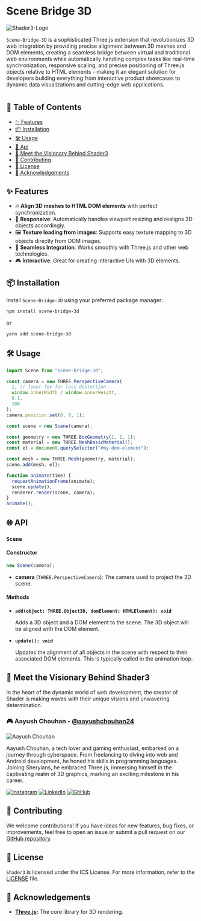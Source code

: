 # Scene Bridge 3D

![Shader3-Logo](https://bit.ly/scene-bridge-3d-banner)

`Scene-Bridge-3D` is a sophisticated Three.js extension that revolutionizes 3D web integration by providing precise alignment between 3D meshes and DOM elements, creating a seamless bridge between virtual and traditional web environments while automatically handling complex tasks like real-time synchronization, responsive scaling, and precise positioning of Three.js objects relative to HTML elements - making it an elegant solution for developers building everything from interactive product showcases to dynamic data visualizations and cutting-edge web applications.

#

## 📑 Table of Contents

- [✨ Features](#-features)
- [📦 Installation](#-installation)
- [🛠️ Usage](#%EF%B8%8F-usage)
- [👾 Api](#-api)
- [🌟 Meet the Visionary Behind Shader3](#-meet-the-visionary-behind-shader3)
- [🤝 Contributing](#-contributing)
- [📄 License](#-license)
- [🙌 Acknowledgements](#-acknowledgements)

##

## ✨ Features

- 🔥 **Align 3D meshes to HTML DOM elements** with perfect synchronization.
- 📱 **Responsive**: Automatically handles viewport resizing and realigns 3D objects accordingly.
- 🖼️ **Texture loading from images**: Supports easy texture mapping to 3D objects directly from DOM images.
- 🔗 **Seamless Integration**: Works smoothly with Three.js and other web technologies.
- 🎮 **Interactive**: Great for creating interactive UIs with 3D elements.

##

## 📦 Installation

Install `Scene-Bridge-3D` using your preferred package manager:

```bash
npm install scene-bridge-3d
```

or

```bash
yarn add scene-bridge-3d
```

##

## 🛠️ Usage

```javascript
import Scene from "scene-bridge-3d";

const camera = new THREE.PerspectiveCamera(
  1, // lower fov for less destortion
  window.innerWidth / window.innerHeight,
  0.1,
  100
);
camera.position.set(0, 0, 1);

const scene = new Scene(camera);

const geometry = new THREE.BoxGeometry(1, 1, 1);
const material = new THREE.MeshBasicMaterial();
const el = document.querySelector("#my-dom-element");

const mesh = new THREE.Mesh(geometry, material);
scene.add(mesh, el);

function animate(time) {
  requestAnimationFrame(animate);
  scene.update();
  renderer.render(scene, camera);
}
animate();
```

##

## 🌐 API

### `Scene`

#### Constructor

```javascript
new Scene(camera);
```

- **camera** (`THREE.PerspectiveCamera`): The camera used to project the 3D scene.

#### Methods

- **`add(object: THREE.Object3D, domElement: HTMLElement): void`**

  Adds a 3D object and a DOM element to the scene. The 3D object will be aligned with the DOM element.

- **`update(): void`**

  Updates the alignment of all objects in the scene with respect to their associated DOM elements. This is typically called in the animation loop.

##

## 🌟 Meet the Visionary Behind Shader3

In the heart of the dynamic world of web development, the creator of Shader is making waves with their unique visions and unwavering determination.

### 🎮 Aayush Chouhan - [@aayushchouhan24](https://github.com/aayushchouhan24)

![Aayush Chouhan](https://gravatar.com/userimage/226260988/f5429ad9b09c533449dab984eb05cdbf.jpeg?size=1024)

Aayush Chouhan, a tech lover and gaming enthusiast, embarked on a journey through cyberspace. From freelancing to diving into web and Android development, he honed his skills in programming languages. Joining Sheryians, he embraced Three.js, immersing himself in the captivating realm of 3D graphics, marking an exciting milestone in his career.

[![Instagram](https://img.shields.io/badge/Instagram-%23E4405F.svg?style=for-the-badge&logo=Instagram&logoColor=white)](https://www.instagram.com/aayushchouhan_24/) [![LinkedIn](https://img.shields.io/badge/linkedin-%230077B5.svg?style=for-the-badge&logo=linkedin&logoColor=white)](https://www.linkedin.com/in/aayushchouhan24/) [![GitHub](https://img.shields.io/badge/github-%23121011.svg?style=for-the-badge&logo=github&logoColor=white)](https://github.com/aayushchouhan24)

## 🤝 Contributing

We welcome contributions! If you have ideas for new features, bug fixes, or improvements, feel free to open an issue or submit a pull request on our [GitHub repository](https://github.com/aayushchouhan24/shader3).

## 📄 License

`Shader3` is licensed under the ICS License. For more information, refer to the [LICENSE](LICENSE) file.

## 🙌 Acknowledgements

- **[Three.js](https://threejs.org/):** The core library for 3D rendering.
